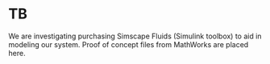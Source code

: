 # TB
We are investigating purchasing Simscape Fluids (Simulink toolbox) to aid in modeling our system.  Proof of concept files from MathWorks are placed here.